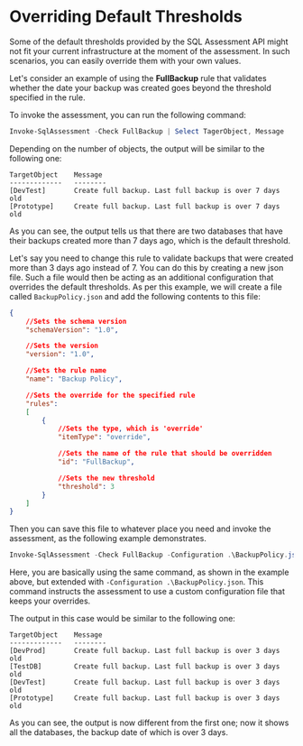 # Overriding Default Thresholds

Some of the default thresholds provided by the SQL Assessment API might not fit your current infrastructure at the moment of the assessment. In such scenarios, you can easily override them with your own values.

Let's consider an example of using the **FullBackup** rule that validates whether the date your backup was created goes beyond the threshold specified in the rule.

To invoke the assessment, you can run the following command:

```PowerShell
Invoke-SqlAssessment -Check FullBackup | Select TagerObject, Message
```

Depending on the number of objects, the output will be similar to the following one:

```
TargetObject    Message
-------------   --------
[DevTest]       Create full backup. Last full backup is over 7 days old
[Prototype]     Create full backup. Last full backup is over 7 days old
```

As you can see, the output tells us that there are two databases that have their backups created more than 7 days ago, which is the default threshold.

Let's say you need to change this rule to validate backups that were created more than 3 days ago instead of 7. You can do this by creating a new json file. Such a file would then be acting as an additional configuration that overrides the default thresholds. As per this example, we will create a file called `BackupPolicy.json` and add the following contents to this file:

```json
{
    //Sets the schema version
    "schemaVersion": "1.0",

    //Sets the version
    "version": "1.0",

    //Sets the rule name
    "name": "Backup Policy",

    //Sets the override for the specified rule
    "rules":    
    [
        {
            //Sets the type, which is 'override'
            "itemType": "override",

            //Sets the name of the rule that should be overridden
            "id": "FullBackup",

            //Sets the new threshold
            "threshold": 3
        }
    ]
}
```

Then you can save this file to whatever place you need and invoke the assessment, as the following example demonstrates.

```PowerShell
Invoke-SqlAssessment -Check FullBackup -Configuration .\BackupPolicy.json | Select TargetObject, Message
```

Here, you are basically using the same command, as shown in the example above, but extended with `-Configuration .\BackupPolicy.json`. This command instructs the assessment to use a custom configuration file that keeps your overrides.

The output in this case would be similar to the following one:

```
TargetObject    Message
-------------   --------
[DevProd]       Create full backup. Last full backup is over 3 days old
[TestDB]        Create full backup. Last full backup is over 3 days old
[DevTest]       Create full backup. Last full backup is over 3 days old
[Prototype]     Create full backup. Last full backup is over 3 days old
```

As you can see, the output is now different from the first one; now it shows all the databases, the backup date of which is over 3 days.
